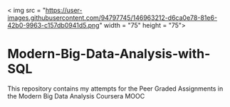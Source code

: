 < img src = "https://user-images.githubusercontent.com/94797745/146963212-d6ca0e78-81e6-42b0-9963-c157db0941d5.png" width = "75" height = "75">
# Modern-Big-Data-Analysis-with-SQL
This repository contains my attempts for the Peer Graded Assignments in the Modern Big Data Analysis Coursera MOOC
